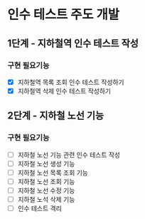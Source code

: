 # 인수 테스트 주도 개발

## 1단계 - 지하철역 인수 테스트 작성
### 구현 필요기능
- [x] 지하철역 목록 조회 인수 테스트 작성하기
- [x] 지하철역 삭제 인수 테스트 작성하기

## 2단계 - 지하철 노선 기능
### 구현 필요기능
- [ ] 지하철 노선 기능 관련 인수 테스트 작성
- [ ] 지하철 노선 생성 기능
- [ ] 지하철 노선 목록 조회 기능
- [ ] 지하철 노선 조회 기능
- [ ] 지하철 노선 수정 기능
- [ ] 지하철 노석 삭제 기능
- [ ] 인수 테스트 격리
